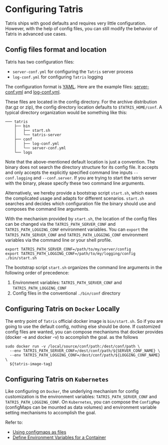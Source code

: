# Configuring Tatris
Tatris ships with good defaults and requires very little configuration. However, with the help of config files, you can still modify the behavior of Tatris in advanced use cases.

## Config files format and location
Tatris has two configuration files:
* `server-conf.yml` for configuring the `Tatris` server process
* `log-conf.yml` for configuring `Tatris` logging

The configuration format is [YAML](https://yaml.org). Here are the example files: [server-conf.yml](/conf/server-conf.yml) and [log-conf.yml](/conf/log-conf.yml).

These files are located in the config directory. For the archive distribution (tar.gz or zip), the config directory location defaults to `$TATRIS_HOME/conf`. A typical directory organization would be something like this:
```
─── tatris
    ├── bin
    │   ├── start.sh
    │   └── tatris-server
    ├── conf
    │   ├── log-conf.yml
    │   └── server-conf.yml
    └── logs
```

Note that the above-mentioned default location is just a convention. The binary does not search the directory structure for its config file. It accepts and only accepts the explicitly specified command line inputs `--conf.logging` and `--conf.server`. If you are trying to start the tatris server with the binary, please specify these two command line arguments.

Alternatively, we hereby provide a bootstrap script `start.sh`, which eases the complicated usage and adapts for different scenarios. `start.sh` searches and decides which configuration file the binary should use and composes the command line arguments.

With the mechanism provided by `start.sh`, the location of the config files can be changed via the `TATRIS_PATH_SERVER_CONF` and `TATRIS_PATH_LOGGING_CONF` environment variables. You can `export` the `TATRIS_PATH_SERVER_CONF` and `TATRIS_PATH_LOGGING_CONF` environment variables via the command line or your shell profile.

```shell
export TATRIS_PATH_SERVER_CONF=/path/to/my/server/config
export TATRIS_PATH_LOGGING_CONF=/path/to/my/logging/config
./bin/start.sh
```

The bootstrap script `start.sh` organizes the command line arguments in the following order of precedence:
1. Environment variables: `TATRIS_PATH_SERVER_CONF` and `TATRIS_PATH_LOGGING_CONF`
2. Config files in the conventional `./bin/conf` directory

## Configuring Tatris on `Docker` Locally
The entry point of `Tatris` official docker image is `bin/start.sh`. So if you are going to use the default config, nothing else should be done. If customized config files are wanted, you can compose mechanisms that docker provides (docker -e and docker -v) to accomplish the goal. as the follows

```
sudo docker run -v /local/source/conf/path:/dest/conf/path \
  --env TATRIS_PATH_SERVER_CONF=/dest/conf/path/${SERVER_CONF_NAME} \
  --env TATRIS_PATH_LOGGING_CONF=/dest/conf/path/${LOGGING_CONF_NAME} \
  ${tatris-image-tag} 
```

## Configuring Tatris on `Kubernetes`
Like configuring on `Docker`, the underlying mechanism for config customization is the environment variables: `TATRIS_PATH_SERVER_CONF` and `TATRIS_PATH_LOGGING_CONF`. On `Kubernetes`, you can compose the `ConfigMap` (configMaps can be mounted as data volumes) and environment variable setting mechanisms to accomplish the goal.

Refer to:
* [Using configmaps as files](https://kubernetes.io/docs/concepts/configuration/configmap/#using-configmaps-as-files-from-a-pod)
* [Define Environment Variables for a Container](https://kubernetes.io/docs/tasks/inject-data-application/define-environment-variable-container)
